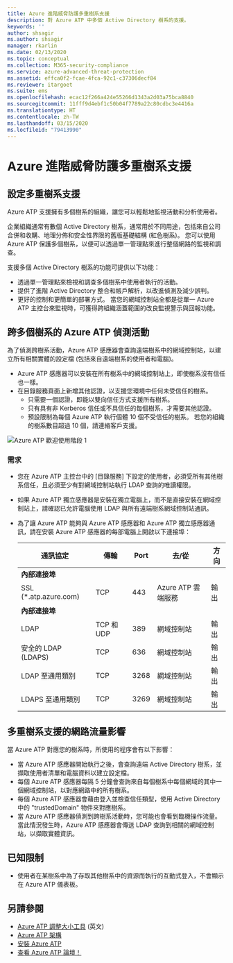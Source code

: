 ```yaml
---
title: Azure 進階威脅防護多重樹系支援
description: 對 Azure ATP 中多個 Active Directory 樹系的支援。
keywords: ''
author: shsagir
ms.author: shsagir
manager: rkarlin
ms.date: 02/13/2020
ms.topic: conceptual
ms.collection: M365-security-compliance
ms.service: azure-advanced-threat-protection
ms.assetid: effca0f2-fcae-4fca-92c1-c37306decf84
ms.reviewer: itargoet
ms.suite: ems
ms.openlocfilehash: ecac12f266a424e55266d1343a2d03a75bca8840
ms.sourcegitcommit: 11fff9d4ebf1c50b04f7789a22c80cdbc3e4416a
ms.translationtype: HT
ms.contentlocale: zh-TW
ms.lasthandoff: 03/15/2020
ms.locfileid: "79413990"
---
```

# <a name="azure-advanced-threat-protection-multi-forest-support"></a>Azure 進階威脅防護多重樹系支援

## <a name="multi-forest-support-set-up"></a>設定多重樹系支援

Azure ATP 支援擁有多個樹系的組織，讓您可以輕鬆地監視活動和分析使用者。

企業組織通常有數個 Active Directory 樹系，通常用於不同用途，包括來自公司合併和收購、地理分佈和安全性界限的舊版基礎結構 (紅色樹系)。 您可以使用 Azure ATP 保護多個樹系，以便可以透過單一管理點來進行整個網路的監視和調查。

支援多個 Active Directory 樹系的功能可提供以下功能：

- 透過單一管理點來檢視和調查多個樹系中使用者執行的活動。
- 提供了進階 Active Directory 整合和帳戶解析，以改進偵測及減少誤判。
- 更好的控制和更簡單的部署方式。 當您的網域控制站全都是從單一 Azure ATP 主控台來監視時，可獲得跨組織涵蓋範圍的改良監視警示與回報功能。

## <a name="azure-atp-detection-activity-across-multiple-forests"></a>跨多個樹系的 Azure ATP 偵測活動

為了偵測跨樹系活動，Azure ATP 感應器會查詢遠端樹系中的網域控制站，以建立所有相關實體的設定檔 (包括來自遠端樹系的使用者和電腦)。

- Azure ATP 感應器可以安裝在所有樹系中的網域控制站上，即使樹系沒有信任也一樣。
- 在目錄服務頁面上新增其他認證，以支援您環境中任何未受信任的樹系。
    - 只需要一個認證，即能以雙向信任方式支援所有樹系。
    - 只有具有非 Kerberos 信任或不具信任的每個樹系，才需要其他認證。
    - 預設限制為每個 Azure ATP 執行個體 10 個不受信任的樹系。 若您的組織的樹系數目超過 10 個，請連絡客戶支援。

![Azure ATP 歡迎使用階段 1](media/directory-services-add-no-trust-forests.png)

### <a name="requirements"></a>需求

- 您在 Azure ATP 主控台中的 [目錄服務]  下設定的使用者，必須受所有其他樹系信任，且必須至少有對網域控制站執行 LDAP 查詢的唯讀權限。
- 如果 Azure ATP 獨立感應器是安裝在獨立電腦上，而不是直接安裝在網域控制站上，請確認已允許電腦使用 LDAP 與所有遠端樹系網域控制站通訊。

- 為了讓 Azure ATP 能夠與 Azure ATP 感應器和 Azure ATP 獨立感應器通訊，請在安裝 Azure ATP 感應器的每部電腦上開啟以下連接埠：

  |通訊協定|傳輸|Port|去/從|方向|
  |----|----|----|----|----|
  |**內部連接埠**||||
  |SSL (*.atp.azure.com)|TCP|443|Azure ATP 雲端服務|輸出|
  |**內部連接埠**||||
  |LDAP|TCP 和 UDP|389|網域控制站|輸出|
  |安全的 LDAP (LDAPS)|TCP|636|網域控制站|輸出|
  |LDAP 至通用類別|TCP|3268|網域控制站|輸出|
  |LDAPS 至通用類別|TCP|3269|網域控制站|輸出|

## <a name="multi-forest-support-network-traffic-impact"></a>多重樹系支援的網路流量影響

當 Azure ATP 對應您的樹系時，所使用的程序會有以下影響：

- 當 Azure ATP 感應器開始執行之後，會查詢遠端 Active Directory 樹系，並擷取使用者清單和電腦資料以建立設定檔。
- 每個 Azure ATP 感應器每隔 5 分鐘會查詢來自每個樹系中每個網域的其中一個網域控制站，以對應網路中的所有樹系。
- 每個 Azure ATP 感應器會藉由登入並檢查信任類型，使用 Active Directory 中的 "trustedDomain" 物件來對應樹系。
- 當 Azure ATP 感應器偵測到跨樹系活動時，您可能也會看到臨機操作流量。 當此情況發生時，Azure ATP 感應器會傳送 LDAP 查詢到相關的網域控制站，以擷取實體資訊。

## <a name="known-limitations"></a>已知限制

- 使用者在某樹系中為了存取其他樹系中的資源而執行的互動式登入，不會顯示在 Azure ATP 儀表板。

## <a name="see-also"></a>另請參閱

- [Azure ATP 調整大小工具](https://aka.ms/aatpsizingtool) \(英文\)
- [Azure ATP 架構](atp-architecture.md)
- [安裝 Azure ATP](install-atp-step1.md)
- [查看 Azure ATP 論壇！](https://aka.ms/azureatpcommunity)

